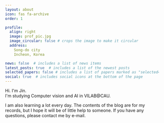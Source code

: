 ```yaml
---
layout: about
icon: fas fa-archive
order: 1

profile:
  align: right
  image: prof_pic.jpg
  image_circular: false # crops the image to make it circular
  address: 
    Song-do city
    Incheon, Korea

news: false  # includes a list of news items
latest_posts: true  # includes a list of the newest posts
selected_papers: false # includes a list of papers marked as "selected={true}"
social: true  # includes social icons at the bottom of the page
---
```

<p>
Hi. I'm Jin.<br> 
I'm studying Computer vision and AI in VILAB@CAU.<br></p>
<p>I am also learning a lot every day. The contents of the blog are for my records, but I hope it will be of little help to someone. If you have any questions, please contact me by e-mail.</p>
